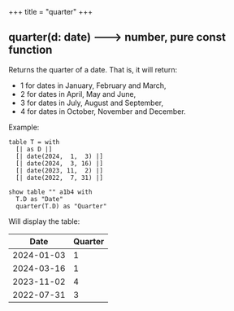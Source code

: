 +++
title = "quarter"
+++

## quarter(d: date) 🡒 number, pure const function

Returns the quarter of a date. That is, it will return:
 
 - 1 for dates in January, February and March, 
 - 2 for dates in April, May and June, 
 - 3 for dates in July, August and September,
 - 4 for dates in October, November and December.

Example:

```envision
table T = with
  [| as D |]
  [| date(2024,  1,  3) |]
  [| date(2024,  3, 16) |]
  [| date(2023, 11,  2) |]
  [| date(2022,  7, 31) |]

show table "" a1b4 with
  T.D as "Date"
  quarter(T.D) as "Quarter"
```

Will display the table: 

| Date | Quarter |
|---|---|
| 2024-01-03 | 1 |
| 2024-03-16 | 1 |
| 2023-11-02 | 4 |
| 2022-07-31 | 3 |
